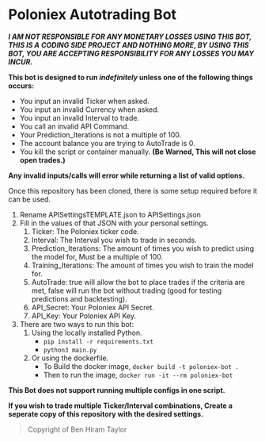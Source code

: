# Poloniex Autotrading Bot
***I AM NOT RESPONSIBLE FOR ANY MONETARY LOSSES USING THIS BOT, THIS IS A CODING SIDE PROJECT AND NOTHING MORE, BY USING THIS BOT, YOU ARE ACCEPTING RESPONSIBILITY FOR ANY LOSSES YOU MAY INCUR.***

**This bot is designed to run _indefinitely_ unless one of the following things occurs:**
- You input an invalid Ticker when asked.
- You input an invalid Currency when asked.
- You input an invalid Interval to trade.
- You call an invalid API Command.
- Your Prediction_Iterations is not a multiple of 100.
- The account balance you are trying to AutoTrade is 0.
- You kill the script or container manually. **(Be Warned, This will not close open trades.)**

**Any invalid inputs/calls will error while returning a list of valid options.**

Once this repository has been cloned, there is some setup required before it can be used.

1. Rename APISettingsTEMPLATE.json to APISettings.json
2. Fill in the values of that JSON with your personal settings.
   1. Ticker: The Poloniex ticker code.
   2. Interval: The Interval you wish to trade in seconds.
   3. Prediction_Iterations: The amount of times you wish to predict using the model for, Must be a multiple of 100.
   4. Training_Iterations: The amount of times you wish to train the model for.
   5. AutoTrade: true will allow the bot to place trades if the criteria are met, false will run the bot without trading (good for testing predictions and backtesting).
   6. API_Secret: Your Poloniex API Secret.
   7. API_Key: Your Poloniex API Key.
3. There are two ways to run this bot: 
   1. Using the locally installed Python.
      - `pip install -r requirements.txt`
      - `python3 main.py`
   2. Or using the dockerfile.
      - To Build the docker image, `docker build -t poloniex-bot .`
      - Then to run the image, `docker run -it --rm poloniex-bot`
  
**This Bot does not support running multiple configs in one script.**

**If you wish to trade multiple Ticker/Interval combinations, Create a seperate copy of this repository with the desired settings.**
> Copyright of Ben Hiram Taylor